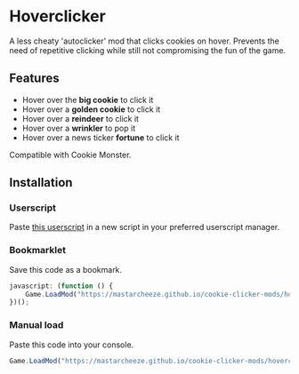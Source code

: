 # Hoverclicker

A less cheaty 'autoclicker' mod that clicks cookies on hover. Prevents the need of repetitive clicking while still not compromising the fun of the game.

## Features

-   Hover over the **big cookie** to click it
-   Hover over a **golden cookie** to click it
-   Hover over a **reindeer** to click it
-   Hover over a **wrinkler** to pop it
-   Hover over a news ticker **fortune** to click it

Compatible with Cookie Monster.

## Installation

### Userscript

Paste [this userscript](./userscript.js) in a new script in your preferred userscript manager.

### Bookmarklet

Save this code as a bookmark.

```js
javascript: (function () {
    Game.LoadMod("https://mastarcheeze.github.io/cookie-clicker-mods/hoverclicker/main.js");
})();
```

### Manual load

Paste this code into your console.

```js
Game.LoadMod("https://mastarcheeze.github.io/cookie-clicker-mods/hoverclicker/main.js");
```

